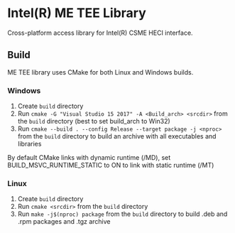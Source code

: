 Intel(R) ME TEE Library
=======

Cross-platform access library for Intel(R) CSME HECI interface.

## Build

ME TEE library uses CMake for both Linux and Windows builds.

### Windows

1. Create `build` directory
2. Run `cmake -G "Visual Studio 15 2017" -A <Build_arch> <srcdir>` from the `build` directory (best to set build_arch to Win32)
3. Run `cmake --build . --config Release --target package -j <nproc>` from the `build` directory to build an archive with all executables and libraries

By default CMake links with dynamic runtime (/MD), set BUILD_MSVC_RUNTIME_STATIC to ON to link with static runtime (/MT)

### Linux

1. Create `build` directory
2. Run `cmake <srcdir>` from the `build` directory
3. Run `make -j$(nproc) package` from the `build` directory to build .deb and .rpm packages and .tgz archive

